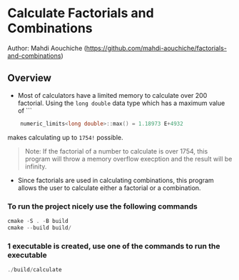 # Calculate Factorials and Combinations

Author: Mahdi Aouchiche (<https://github.com/mahdi-aouchiche/factorials-and-combinations>)

## Overview

* Most of calculators have a limited memory to calculate over 200 factorial. Using the `long double` data type which has a maximum value of ```

```c++
    numeric_limits<long double>::max() = 1.18973 E+4932
```

makes calculating up to `1754!` possible.  

>Note: If the factorial of a number to calculate is over 1754, this program will throw a memory overflow execption and the result will be infinity.  

* Since factorials are used in calculating combinations, this program allows the user to calculate either a factorial or a combination.  

### To run the project nicely use the following commands

```c++
cmake -S . -B build
cmake --build build/ 
```

### 1 executable is created, use one of the commands to run the executable

```c++
./build/calculate
```

